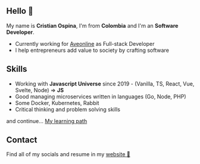 ## Hello 👋

My name is **Cristian Ospina**, I'm from **Colombia** and I'm an **Software Developer**.

- Currently working for [Aveonline](https://aveonline.co/) as Full-stack Developer
- I help entrepreneurs add value to society by crafting software

## Skills

- Working with **Javascript Universe** since 2019 - (Vanilla, TS, React, Vue, Svelte, Node) => **JS**
- Good managing microservices written in languages (Go, Node, PHP)
- Some Docker, Kubernetes, Rabbit
- Critical thinking and problem solving skills

and continue... [My learning path](https://platzi.com/p/CrisOspina)

## Contact

Find all of my socials and resume in my [website 🚀](https://www.cristianospina.dev)
